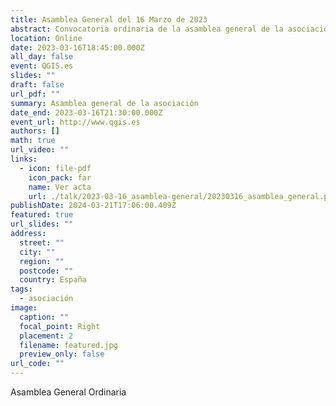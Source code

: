 ```yaml
---
title: Asamblea General del 16 Marzo de 2023
abstract: Convocatoria ordinaria de la asamblea general de la asociación
location: Online
date: 2023-03-16T18:45:00.000Z
all_day: false
event: QGIS.es
slides: ""
draft: false
url_pdf: ""
summary: Asamblea general de la asociación
date_end: 2023-03-16T21:30:00.000Z
event_url: http://www.qgis.es
authors: []
math: true
url_video: ""
links:
  - icon: file-pdf
    icon_pack: far
    name: Ver acta
    url: ./talk/2023-03-16_asamblea-general/20230316_asamblea_general.pdf
publishDate: 2024-03-21T17:06:00.409Z
featured: true
url_slides: ""
address:
  street: ""
  city: ""
  region: ""
  postcode: ""
  country: España
tags:
  - asociación
image:
  caption: ""
  focal_point: Right
  placement: 2
  filename: featured.jpg
  preview_only: false
url_code: ""
---
```


Asamblea General Ordinaria

